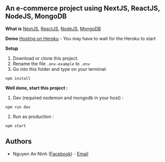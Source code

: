 ## An e-commerce project using NextJS, ReactJS, NodeJS, MongoDB

**What is** [NextJS](https://github.com/zeit/next.js), [ReactJS](https://reactjs.org/), [NodeJS](https://nodejs.org/), [MongoDB](https://www.mongodb.com/)

**Demo**
[Hosting on Heroku](https://nextjs.org) -
You may have to wait for the Heroku to start

**Setup**

1. Download or clone this project.
2. Rename the file `.env-example` to `.env`
3. Go into this folder and type on your terminal:

```
npm install
```

**Well done, start this project :**

1. Dev (required nodemon and mongodb in your host) :

```
npm run dev
```

2. Run as production :

```
npm start
```

## Authors

- Nguyen An Ninh ([Facebook](https://www.facebook.com/ninhnguyen375)) - [Email](ninhnguyen375@gmail.com)
